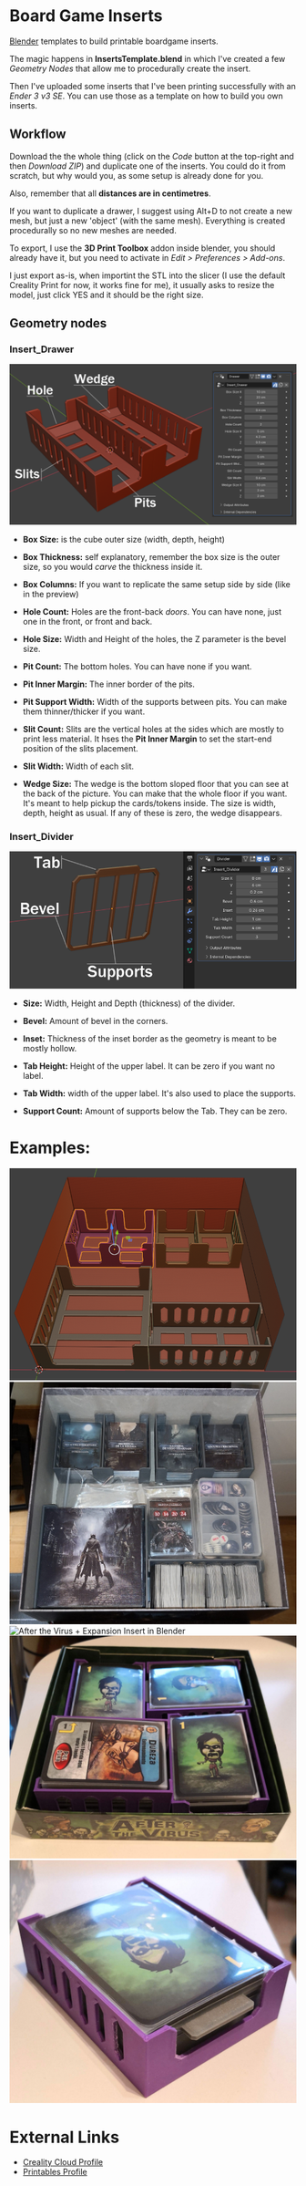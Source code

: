 # Board Game Inserts
[Blender](https://www.blender.org/) templates to build printable boardgame inserts.

The magic happens in **InsertsTemplate.blend** in which I've created a few *Geometry Nodes* that allow me to procedurally create the insert.

Then I've uploaded some inserts that I've been printing successfully with an *Ender 3 v3 SE*. You can use those as a template on how to build you own inserts.

## Workflow

Download the the whole thing (click on the *Code* button at the top-right and then *Download ZIP*) and duplicate one of the inserts. You could do it from scratch, but why would you, as some setup is already done for you.

Also, remember that all **distances are in centimetres**.

If you want to duplicate a drawer, I suggest using Alt+D to not create a new mesh, but just a new 'object' (with the same mesh). Everything is created procedurally so no new meshes are needed.

To export, I use the **3D Print Toolbox** addon inside blender, you should already have it, but you need to activate in *Edit > Preferences > Add-ons*.

I just export as-is, when importint the STL into the slicer (I use the default Creality Print for now, it works fine for me), it usually asks to resize the model, just click YES and it should be the right size.

## Geometry nodes

### Insert_Drawer

![Insert_Drawer geometry node preview](InsertTemplate-Drawer.png)

- **Box Size:** is the cube outer size (width, depth, height)
- **Box Thickness:** self explanatory, remember the box size is the outer size, so you would *carve* the thickness inside it.
- **Box Columns:** If you want to replicate the same setup side by side (like in the preview)

- **Hole Count:** Holes are the front-back *doors*. You can have none, just one in the front, or front and back.
- **Hole Size:** Width and Height of the holes, the Z parameter is the bevel size.

- **Pit Count:** The bottom holes. You can have none if you want.
- **Pit Inner Margin:** The inner border of the pits.
- **Pit Support Width:** Width of the supports between pits. You can make them thinner/thicker if you want.

- **Slit Count:** Slits are the vertical holes at the sides which are mostly to print less material. It hses the **Pit Inner Margin** to set the start-end position of the slits placement.
- **Slit Width:** Width of each slit.

- **Wedge Size:** The wedge is the bottom sloped floor that you can see at the back of the picture. You can make that the whole floor if you want. It's meant to help pickup the cards/tokens inside. The size is width, depth, height as usual. If any of these is zero, the wedge disappears.

### Insert_Divider

![Insert_Divider geometry node preview](InsertTemplate-Divider.png)

- **Size:** Width, Height and Depth (thickness) of the divider.
- **Bevel:** Amount of bevel in the corners.
- **Inset:** Thickness of the inset border as the geometry is meant to be mostly hollow.

- **Tab Height:** Height of the upper label. It can be zero if you want no label.
- **Tab Width:** width of the upper label. It's also used to place the supports.

- **Support Count:** Amount of supports below the Tab. They can be zero.

# Examples:
![Bloodborne The Board Game Insert in Blender](Games/BloodborneBoardGame-Preview.png)
![Bloodborne The Board Game Insert Final Print](Games/BloodborneBoardGame-Final.jpg)
![After the Virus + Expansion Insert in Blender](Games/AfterTheVirus-Preview.png)
![After the Virus + Expansion Insert Final Print](Games/AfterTheVirus-Final.jpg)
![After the Virus + Expansion Player Deck with Divider](Games/AfterTheVirus-FinalDeck.jpg)

# External Links
- [Creality Cloud Profile](https://www.crealitycloud.com/user/3915373187)
- [Printables Profile](https://www.printables.com/es/@SoyUnBonus_1782397)